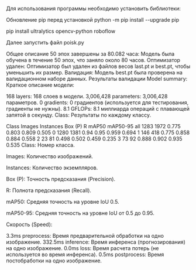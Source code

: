 Для использования программы необходимо установить библиотеки:

Обновление pip перед установкой
python -m pip install --upgrade pip

pip install ultralytics opencv-python roboflow

Далее запустить файл poisk.py



Общее описание
50 эпох завершены за 80.082 часа: Модель была обучена в течение 50 эпох, что заняло около 80 часов.
Оптимизатор удален: Оптимизатор был удален из файлов весов last.pt и best.pt, чтобы уменьшить их размер.
Валидация: Модель best.pt была проверена на валидационном наборе данных.
Результаты валидации
Model summary: Краткое описание модели:

168 layers: 168 слоев в модели.
3,006,428 parameters: 3,006,428 параметров.
0 gradients: 0 градиентов (используется для тестирования, градиенты не нужны).
8.1 GFLOPs: 8.1 миллиарда операций с плавающей запятой в секунду.
Class: Результаты по каждому классу.

Class	Images	Instances	Box (P)	R	mAP50	mAP50-95
all	1283	1972	0.775	0.803	0.809	0.505
0	1280	1381	0.94	0.95	0.959	0.694
1	146	418	0.775	0.858	0.884	0.558
2	23	81	0.498	0.502	0.459	0.235
3	73	92	0.888	0.902	0.935	0.535
Class: Номер класса.

Images: Количество изображений.

Instances: Количество экземпляров.

Box (P): Точность предсказания (Precision).

R: Полнота предсказания (Recall).

mAP50: Средняя точность на уровне IoU 0.5.

mAP50-95: Средняя точность на уровне IoU от 0.5 до 0.95.

Скорость (Speed):

3.3ms preprocess: Время предварительной обработки на одно изображение.
332.5ms inference: Время инференса (прогнозирования) на одно изображение.
0.0ms loss: Время расчета потерь (не используется во время инференса).
0.5ms postprocess: Время постобработки на одно изображение.

